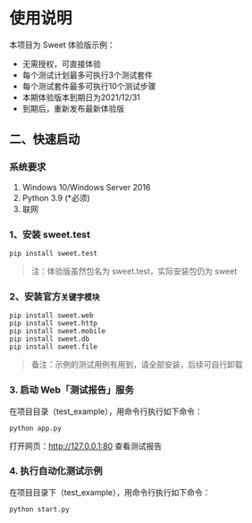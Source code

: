 # 使用说明

本项目为 Sweet 体验版示例：

- 无需授权，可直接体验
- 每个测试计划最多可执行3个测试套件
- 每个测试套件最多可执行10个测试步骤
- 本期体验版本到期日为2021/12/31
- 到期后，重新发布最新体验版



## 二、快速启动

### 系统要求

1. Windows 10/Windows Server 2016
2. Python 3.9 (*必须)
3. 联网

### 1、安装 sweet.test

```
pip install sweet.test
```
> 注：体验版虽然包名为 sweet.test，实际安装包仍为 sweet

### 2、安装官方`关键字模块`

```
pip install sweet.web
pip install sweet.http
pip install sweet.mobile
pip install sweet.db
pip install sweet.file
```
> 备注：示例的测试用例有用到，请全部安装，后续可自行卸载

### 3. 启动 Web「测试报告」服务

在项目目录（test_example），用命令行执行如下命令：

```
python app.py
```

打开网页：http://127.0.0.1:80 查看测试报告


### 4. 执行自动化测试示例

在项目目录下（test_example），用命令行执行如下命令：

```
python start.py
```